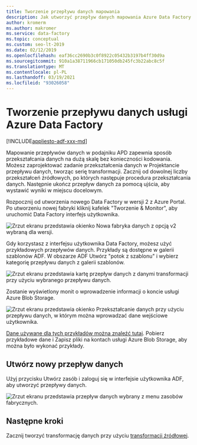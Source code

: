 ```yaml
---
title: Tworzenie przepływu danych mapowania
description: Jak utworzyć przepływ danych mapowania Azure Data Factory
author: kromerm
ms.author: makromer
ms.service: data-factory
ms.topic: conceptual
ms.custom: seo-lt-2019
ms.date: 02/12/2019
ms.openlocfilehash: eaf36cc2690b3c0f8922c05432b3197b4ff30d9a
ms.sourcegitcommit: 910a1a38711966cb171050db245fc3b22abc8c5f
ms.translationtype: MT
ms.contentlocale: pl-PL
ms.lasthandoff: 03/19/2021
ms.locfileid: "93026058"
---
```

# <a name="create-azure-data-factory-data-flow"></a>Tworzenie przepływu danych usługi Azure Data Factory

[!INCLUDE[appliesto-adf-xxx-md](includes/appliesto-adf-xxx-md.md)]

Mapowanie przepływów danych w podajniku APD zapewnia sposób przekształcania danych na dużą skalę bez konieczności kodowania. Możesz zaprojektować zadanie przekształcenia danych w Projektancie przepływu danych, tworząc serię transformacji. Zacznij od dowolnej liczby przekształceń źródłowych, po których następuje procedura przekształcania danych. Następnie ukończ przepływ danych za pomocą ujścia, aby wystawić wyniki w miejscu docelowym.

Rozpocznij od utworzenia nowego Data Factory w wersji 2 z Azure Portal. Po utworzeniu nowej fabryki kliknij kafelek "Tworzenie & Monitor", aby uruchomić Data Factory interfejs użytkownika.

![Zrzut ekranu przedstawia okienko Nowa fabryka danych z opcją v2 wybraną dla wersji.](media/data-flow/v2portal.png "Tworzenie przepływu danych")

Gdy korzystasz z interfejsu użytkownika Data Factory, możesz użyć przykładowych przepływów danych. Przykłady są dostępne w galerii szablonów ADF. W obszarze ADF Utwórz "potok z szablonu" i wybierz kategorię przepływu danych z galerii szablonów.

![Zrzut ekranu przedstawia kartę przepływ danych z danymi transformacji przy użyciu wybranego przepływu danych.](media/data-flow/template.png "Tworzenie przepływu danych")

Zostanie wyświetlony monit o wprowadzenie informacji o koncie usługi Azure Blob Storage.

![Zrzut ekranu przedstawia okienko Przekształcanie danych przy użyciu przepływu danych, w którym można wprowadzać dane wejściowe użytkownika.](media/data-flow/template2.png "przepływ danych — Tworzenie 2")

[Dane używane dla tych przykładów można znaleźć tutaj](https://github.com/kromerm/adfdataflowdocs/tree/master/sampledata). Pobierz przykładowe dane i Zapisz pliki na kontach usługi Azure Blob Storage, aby można było wykonać przykłady.

## <a name="create-new-data-flow"></a>Utwórz nowy przepływ danych

Użyj przycisku Utwórz zasób i zaloguj się w interfejsie użytkownika ADF, aby utworzyć przepływy danych.

![Zrzut ekranu przedstawia przepływ danych wybrany z menu zasobów fabrycznych.](media/data-flow/newresource.png "Nowy zasób")

## <a name="next-steps"></a>Następne kroki

Zacznij tworzyć transformację danych przy użyciu [transformacji źródłowej](data-flow-source.md).

